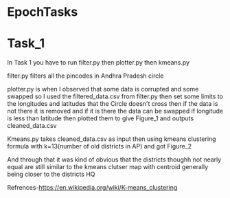 # EpochTasks

# Task_1

In Task 1 you have to run filter.py then plotter.py then kmeans.py

filter.py filters all the pincodes in Andhra Pradesh circle

plotter.py is when I observed that some data is corrupted and some swapped so I used the filtered_data.csv from filter.py then set some limits to the longitudes and latitudes that the Circle doesn't cross then if the data is not there it is removed and if it is there the data can be swapped if longitude is less than latitude then plotted them to give Figure_1 and outputs cleaned_data.csv

Kmeans.py takes cleaned_data.csv as input then using kmeans clustering formula with k=13(number of old districts in AP) and got Figure_2

And through that it was kind of obvious that the districts thoughh not nearly equal are still similar to the kmeans clutser map with centroid generally being closer to the districts HQ

Refrences-https://en.wikipedia.org/wiki/K-means_clustering
